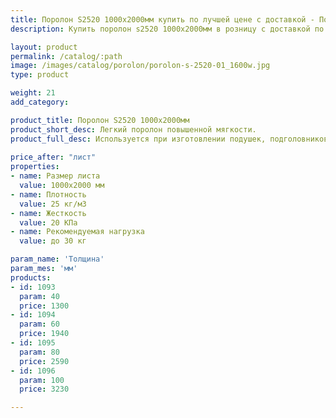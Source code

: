 ```yaml
---
title: Поролон S2520 1000х2000мм купить по лучшей цене с доставкой - Поролоныч
description: Купить поролон s2520 1000х2000мм в розницу с доставкой по Москве в интернет-магазине Поролоныча.

layout: product
permalink: /catalog/:path
image: /images/catalog/porolon/porolon-s-2520-01_1600w.jpg
type: product

weight: 21
add_category: 

product_title: Поролон S2520 1000х2000мм
product_short_desc: Легкий поролон повышенной мягкости.
product_full_desc: Используется при изготовлении подушек, подголовников, спинок. Хорошая восстанавливаемость и долговечность в эксплуатации. С эффектом проваливания.
        
price_after: "лист"
properties:
- name: Размер листа
  value: 1000х2000 мм
- name: Плотность
  value: 25 кг/м3
- name: Жесткость
  value: 20 КПа
- name: Рекомендуемая нагрузка
  value: до 30 кг

param_name: 'Толщина'
param_mes: 'мм'
products:
- id: 1093
  param: 40
  price: 1300
- id: 1094
  param: 60
  price: 1940
- id: 1095
  param: 80
  price: 2590
- id: 1096
  param: 100
  price: 3230

---
```

